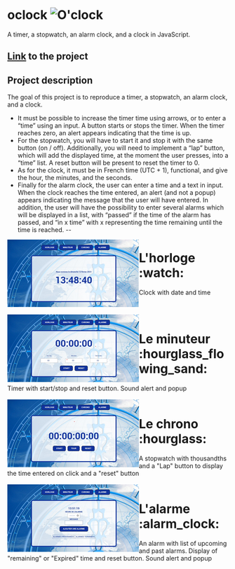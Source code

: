 # oclock ![O'clock](https://www.gifsanimes.com/data/media/929/reveil-image-animee-0003.gif)
A timer, a stopwatch, an alarm clock, and a clock in JavaScript.

## [Link](https://nadia-hazem.students-laplateforme.io/oclock/index.php) to the project
## Project description

The goal of this project is to reproduce a timer, a stopwatch, an alarm clock, and a clock.
* It must be possible to increase the timer time using arrows, or to enter a “time” using an input. A button starts or stops the timer. When the timer reaches zero, an alert appears indicating that the time is up.
* For the stopwatch, you will have to start it and stop it with the same button (on / off). Additionally, you will need to implement a “lap” button, which will add the displayed time, at the moment the user presses, into a “time” list. A reset button will be present to reset the timer to 0.
* As for the clock, it must be in French time (UTC + 1), functional, and give the hour, the minutes, and the seconds.
* Finally for the alarm clock, the user can enter a time and a text in input. When the clock reaches the time entered, an alert (and not a popup) appears indicating the message that the user will have entered. In addition, the user will have the possibility to enter several alarms which will be displayed in a list, with “passed” if the time of the alarm has passed, and “in x time” with x representing the time remaining until the time is reached.
--

<img align="left" src="https://github.com/nadia-hazem/oclock/blob/5f08bedcd092819aedb2627bb4c5c0f5e143dcba/assets/img/horloge.png">
<h1> L'horloge :watch: </h1>
Clock with date and time
<br clear="left"/>  
<br>
<img align="left" src="https://github.com/nadia-hazem/oclock/blob/2160d03fdef92c9feaad9f83ac5062c545a05769/assets/img/minuteur.png">
<h1> Le minuteur :hourglass_flowing_sand:   </h1>
Timer with start/stop and reset button. Sound alert and popup
<br clear="left"/>  
<br>
<img align="left" src="https://github.com/nadia-hazem/oclock/blob/2160d03fdef92c9feaad9f83ac5062c545a05769/assets/img/chrono.png">
<h1> Le chrono :hourglass:   </h1>
A stopwatch with thousandths and a "Lap" button to display the time entered on click and a "reset" button
<br clear="left"/>  
<br>
<img align="left" src="https://github.com/nadia-hazem/oclock/blob/2160d03fdef92c9feaad9f83ac5062c545a05769/assets/img/alarme.png">
<h1> L'alarme :alarm_clock:  </h1> 
An alarm with list of upcoming and past alarms. Display of "remaining" or "Expired"  time and reset button. Sound alert and popup
<br clear="left"/>  
